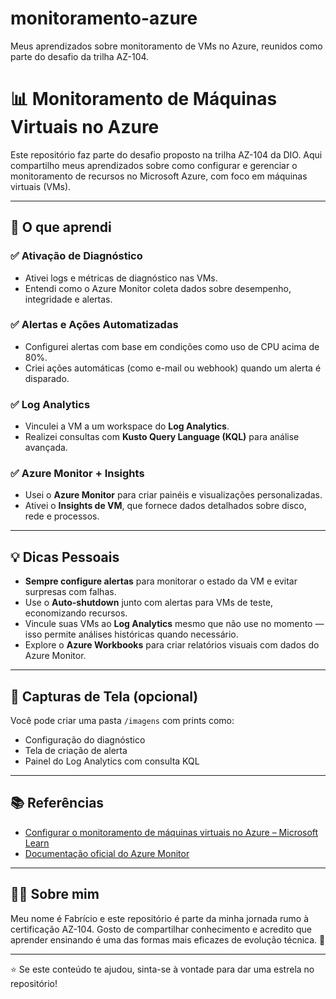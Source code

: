 # monitoramento-azure
Meus aprendizados sobre monitoramento de VMs no Azure, reunidos como parte do desafio da trilha AZ-104.


# 📊 Monitoramento de Máquinas Virtuais no Azure

Este repositório faz parte do desafio proposto na trilha AZ-104 da DIO. Aqui compartilho meus aprendizados sobre como configurar e gerenciar o monitoramento de recursos no Microsoft Azure, com foco em máquinas virtuais (VMs).

---

## 🧠 O que aprendi

### ✅ Ativação de Diagnóstico
- Ativei logs e métricas de diagnóstico nas VMs.
- Entendi como o Azure Monitor coleta dados sobre desempenho, integridade e alertas.

### ✅ Alertas e Ações Automatizadas
- Configurei alertas com base em condições como uso de CPU acima de 80%.
- Criei ações automáticas (como e-mail ou webhook) quando um alerta é disparado.

### ✅ Log Analytics
- Vinculei a VM a um workspace do **Log Analytics**.
- Realizei consultas com **Kusto Query Language (KQL)** para análise avançada.

### ✅ Azure Monitor + Insights
- Usei o **Azure Monitor** para criar painéis e visualizações personalizadas.
- Ativei o **Insights de VM**, que fornece dados detalhados sobre disco, rede e processos.

---

## 💡 Dicas Pessoais

- **Sempre configure alertas** para monitorar o estado da VM e evitar surpresas com falhas.
- Use o **Auto-shutdown** junto com alertas para VMs de teste, economizando recursos.
- Vincule suas VMs ao **Log Analytics** mesmo que não use no momento — isso permite análises históricas quando necessário.
- Explore o **Azure Workbooks** para criar relatórios visuais com dados do Azure Monitor.

---

## 📸 Capturas de Tela (opcional)

Você pode criar uma pasta `/imagens` com prints como:
- Configuração do diagnóstico
- Tela de criação de alerta
- Painel do Log Analytics com consulta KQL

---

## 📚 Referências

- [Configurar o monitoramento de máquinas virtuais no Azure – Microsoft Learn](https://learn.microsoft.com/pt-br/azure/azure-monitor/vm/vminsights-overview)
- [Documentação oficial do Azure Monitor](https://learn.microsoft.com/pt-br/azure/azure-monitor/)

---

## 👨‍💻 Sobre mim

Meu nome é Fabrício e este repositório é parte da minha jornada rumo à certificação AZ-104. Gosto de compartilhar conhecimento e acredito que aprender ensinando é uma das formas mais eficazes de evolução técnica. 🚀

---

⭐ Se este conteúdo te ajudou, sinta-se à vontade para dar uma estrela no repositório!
